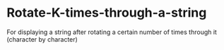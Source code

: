 # Rotate-K-times-through-a-string
For displaying a string after rotating a certain number of times through it (character by character)
